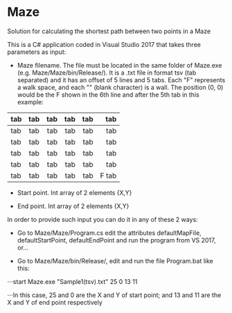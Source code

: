 # Maze

Solution for calculating the shortest path between two points in a Maze

This is a C# application coded in Visual Studio 2017 that takes three parameters as input:

- Maze filename. The file must be located in the same folder of Maze.exe (e.g. Maze/Maze/bin/Release/). It is a .txt file in format tsv (tab separated) and it has an offset of 5 lines and 5 tabs. Each "F" represents a walk space, and each "" (blank character) is a wall. The position (0, 0) would be the F shown in the 6th line and after the 5th tab in this example:

|tab|tab|tab|tab|tab|tab|
| ------------- |:-------------:| -----:|---:|---:|---:|
|tab|tab|tab|tab|tab|tab|
|tab|tab|tab|tab|tab|tab|
|tab|tab|tab|tab|tab|tab|
|tab|tab|tab|tab|tab|tab|
|tab|tab|tab|tab|tab|F tab|

- Start point. Int array of 2 elements {X,Y}

- End point. Int array of 2 elements {X,Y}

In order to provide such input you can do it in any of these 2 ways:

- Go to Maze/Maze/Program.cs edit the attributes defaultMapFile, defaultStartPoint, defaultEndPoint and run the program from VS 2017, or...

- Go to Maze/Maze/bin/Release/, edit and run the file Program.bat like this:

⋅⋅⋅start Maze.exe "Sample1(tsv).txt" 25 0 13 11

⋅⋅⋅In this case, 25 and 0 are the X and Y of start point; and 13 and 11 are the X and Y of end point respectively


